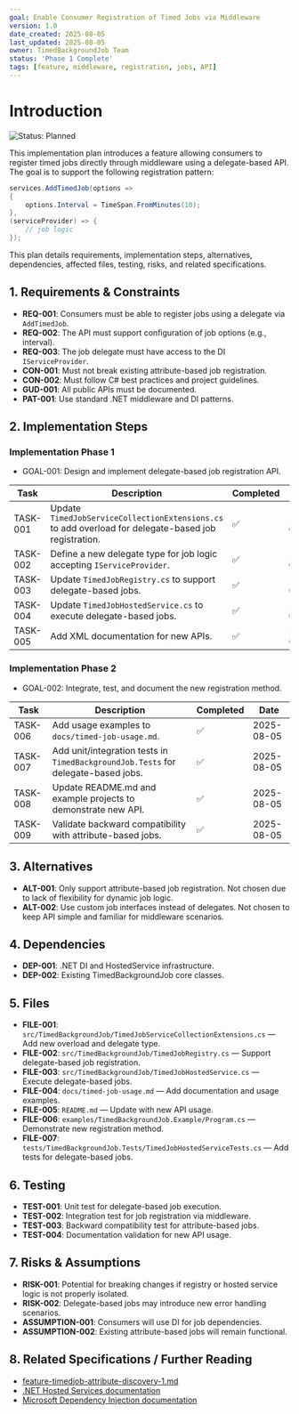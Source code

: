 ```yaml
---
goal: Enable Consumer Registration of Timed Jobs via Middleware
version: 1.0
date_created: 2025-08-05
last_updated: 2025-08-05
owner: TimedBackgroundJob Team
status: 'Phase 1 Complete'
tags: [feature, middleware, registration, jobs, API]
---
```


# Introduction

![Status: Planned](https://img.shields.io/badge/status-Planned-blue)

This implementation plan introduces a feature allowing consumers to register timed jobs directly through middleware using a delegate-based API. The goal is to support the following registration pattern:

```csharp
services.AddTimedJob(options =>
{
    options.Interval = TimeSpan.FromMinutes(10);
},
(serviceProvider) => {
    // job logic
});
```

This plan details requirements, implementation steps, alternatives, dependencies, affected files, testing, risks, and related specifications.

## 1. Requirements & Constraints

- **REQ-001**: Consumers must be able to register jobs using a delegate via `AddTimedJob`.
- **REQ-002**: The API must support configuration of job options (e.g., interval).
- **REQ-003**: The job delegate must have access to the DI `IServiceProvider`.
- **CON-001**: Must not break existing attribute-based job registration.
- **CON-002**: Must follow C# best practices and project guidelines.
- **GUD-001**: All public APIs must be documented.
- **PAT-001**: Use standard .NET middleware and DI patterns.

## 2. Implementation Steps

### Implementation Phase 1

- GOAL-001: Design and implement delegate-based job registration API.

| Task      | Description                                                                                                 | Completed | Date       |
|-----------|-------------------------------------------------------------------------------------------------------------|-----------|------------|
| TASK-001  | Update `TimedJobServiceCollectionExtensions.cs` to add overload for delegate-based job registration.         | ✅        | 2025-08-05 |
| TASK-002  | Define a new delegate type for job logic accepting `IServiceProvider`.                                      | ✅        | 2025-08-05 |
| TASK-003  | Update `TimedJobRegistry.cs` to support delegate-based jobs.                                                | ✅        | 2025-08-05 |
| TASK-004  | Update `TimedJobHostedService.cs` to execute delegate-based jobs.                                           | ✅        | 2025-08-05 |
| TASK-005  | Add XML documentation for new APIs.                                                                        | ✅        | 2025-08-05 |

### Implementation Phase 2

- GOAL-002: Integrate, test, and document the new registration method.

| Task      | Description                                                                                                 | Completed | Date       |
|-----------|-------------------------------------------------------------------------------------------------------------|-----------|------------|
| TASK-006  | Add usage examples to `docs/timed-job-usage.md`.                                                            | ✅        | 2025-08-05 |
| TASK-007  | Add unit/integration tests in `TimedBackgroundJob.Tests` for delegate-based jobs.                           | ✅        | 2025-08-05 |
| TASK-008  | Update README.md and example projects to demonstrate new API.                                               | ✅        | 2025-08-05 |
| TASK-009  | Validate backward compatibility with attribute-based jobs.                                                  | ✅        | 2025-08-05 |

## 3. Alternatives

- **ALT-001**: Only support attribute-based job registration. Not chosen due to lack of flexibility for dynamic job logic.
- **ALT-002**: Use custom job interfaces instead of delegates. Not chosen to keep API simple and familiar for middleware scenarios.

## 4. Dependencies

- **DEP-001**: .NET DI and HostedService infrastructure.
- **DEP-002**: Existing TimedBackgroundJob core classes.

## 5. Files

- **FILE-001**: `src/TimedBackgroundJob/TimedJobServiceCollectionExtensions.cs` — Add new overload and delegate type.
- **FILE-002**: `src/TimedBackgroundJob/TimedJobRegistry.cs` — Support delegate-based job registration.
- **FILE-003**: `src/TimedBackgroundJob/TimedJobHostedService.cs` — Execute delegate-based jobs.
- **FILE-004**: `docs/timed-job-usage.md` — Add documentation and usage examples.
- **FILE-005**: `README.md` — Update with new API usage.
- **FILE-006**: `examples/TimedBackgroundJob.Example/Program.cs` — Demonstrate new registration method.
- **FILE-007**: `tests/TimedBackgroundJob.Tests/TimedJobHostedServiceTests.cs` — Add tests for delegate-based jobs.

## 6. Testing

- **TEST-001**: Unit test for delegate-based job execution.
- **TEST-002**: Integration test for job registration via middleware.
- **TEST-003**: Backward compatibility test for attribute-based jobs.
- **TEST-004**: Documentation validation for new API usage.

## 7. Risks & Assumptions

- **RISK-001**: Potential for breaking changes if registry or hosted service logic is not properly isolated.
- **RISK-002**: Delegate-based jobs may introduce new error handling scenarios.
- **ASSUMPTION-001**: Consumers will use DI for job dependencies.
- **ASSUMPTION-002**: Existing attribute-based jobs will remain functional.

## 8. Related Specifications / Further Reading

- [feature-timedjob-attribute-discovery-1.md](../plan/feature-timedjob-attribute-discovery-1.md)
- [.NET Hosted Services documentation](https://learn.microsoft.com/en-us/dotnet/core/extensions/workers)
- [Microsoft Dependency Injection documentation](https://learn.microsoft.com/en-us/dotnet/core/extensions/dependency-injection)
